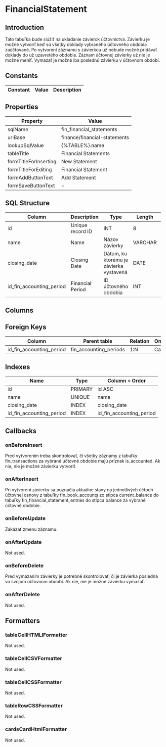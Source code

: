 # FinancialStatement

## Introduction

Táto tabuľka bude slúžiť na ukladanie závierok účtovníctva. Závierku je možné vytvoriť keď sú všetky doklady vybraného účtovného obdobia zaúčtované. Po vytvorení záznamu s závierkou už nebude možné pridávať doklady do už uzavretého obdobia.
Záznam účtovnej závierky už nie je možné meniť. Vymazať je možné iba poslednú závierku v účtovnom období.

## Constants

| Constant | Value | Description |
| - | - | - |

## Properties

| Property | Value |
| - | - |
| sqlName | fin_financial_statements |
| urlBase | finance/financial-statements |
| lookupSqlValue | {%TABLE%}.name |
| tableTitle | Financial Statements |
| formTitleForInserting | New Statement |
| formTitleForEditing | Financial Statement |
| formAddButtonText | Add Statement |
| formSaveButtonText | - |

## SQL Structure

| Column | Description | Type | Length | NULL | Default |
| - | - | - | - | - | - |
| id | Unique record ID | INT | 8 | NOT NULL | 0 |
| name | Name | Názov závierky | VARCHAR | 100 | Y |
| closing_date | Closing Date | Dátum, ku ktorému je závierka vystavená | DATE | 8 | Y |
| id_fin_accounting_period | Financial Period | ID účtovného obdobia | INT | 11 | Y |

## Columns

## Foreign Keys

| Column | Parent table | Relation | OnUpdate | OnDelete |
| - | - | - | - | - |
| id_fin_accounting_period | fin_accounting_periods | 1:N | Cascade | Restrict |

## Indexes

| Name | Type | Column + Order |
| - | - | - |
| id | PRIMARY | id ASC |
| name | UNIQUE | name  | ASC |
| closing_date | INDEX | closing_date | ASC |
| id_fin_accounting_period | INDEX | id_fin_accounting_period | ASC |

## Callbacks

### onBeforeInsert

Pred vytvorením treba skontrolovať, či všetky záznamy z tabuľky fin_transactions za vybrané účtovné obdobie majú príznak is_accounted. Ak nie, nie je možné závierku vytvoriť.

### onAfterInsert

Pri vytvorení závierky sa poznačia aktuálne stavy na jednotlivých účtoch účtovnej osnovy z tabuľky fin_book_accounts zo stĺpca current_balance do tabuľky fin_financial_statement_entries do stĺpca balance za vybrané účtovné obdobie. 

### onBeforeUpdate

Zakázať zmenu záznamu.

### onAfterUpdate

Not used.

### onBeforeDelete

Pred vymazaním závierky je potrebné skontrolovať, či je závierka posledná vo svojom účtovnom období. Ak nie, nie je možné závierku vymazať.

### onAfterDelete

Not used.

## Formatters

### tableCellHTMLlFormatter

Not used.

### tableCellCSVFormatter

Not used.

### tableCellCSSFormatter

Not used.

### tableRowCSSFormatter

Not used.

### cardsCardHtmlFormatter

Not used.
